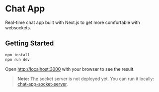 # Chat App

Real-time chat app built with Next.js to get more comfortable with websockets.

## Getting Started

```bash
npm install
npm run dev
```

Open [http://localhost:3000](http://localhost:3000) with your browser to see the result.

> **Note:** The socket server is not deployed yet. You can run it locally: [chat-app-socket-server](https://github.com/mak1k1/chat-app-socket-server).
